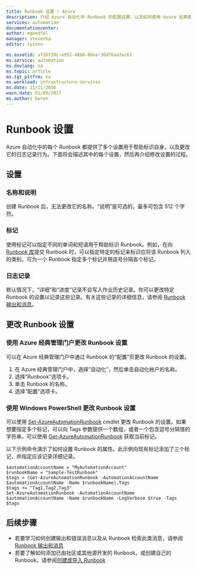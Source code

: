 ```yaml
---
title: Runbook 设置 | Azure
description: 介绍 Azure 自动化中 Runbook 的配置设置，以及如何使用 Azure 经典管理门户和 Windows PowerShell 更改这些设置。
services: automation
documentationcenter: 
author: mgoedtel
manager: stevenka
editor: tysonn

ms.assetid: a726f20c-a952-48b8-88ee-36d76aa3ac61
ms.service: automation
ms.devlang: na
ms.topic: article
ms.tgt_pltfrm: na
ms.workload: infrastructure-services
ms.date: 11/11/2016
wacn.date: 01/09/2017
ms.author: bwren
---
```


# Runbook 设置
Azure 自动化中的每个 Runbook 都提供了多个设置用于帮助标识自身，以及更改它的日志记录行为。下面将会描述其中的每个设置，然后再介绍修改设置的过程。

## 设置
### 名称和说明
创建 Runbook 后，无法更改它的名称。“说明”是可选的，最多可包含 512 个字符。

### 标记
使用标记可以指定不同的单词和短语用于帮助标识 Runbook。例如，在向 [Runbook 库](./automation-runbook-gallery.md)提交 Runbook 时，可以指定特定的标记来标识应将该 Runbook 列入的类别。可为一个 Runbook 指定多个标记并用逗号分隔各个标记。

### 日志记录
默认情况下，“详细”和“进度”记录不会写入作业历史记录。你可以更改特定 Runbook 的设置以记录这些记录。有关这些记录的详细信息，请参阅 [Runbook 输出和消息](./automation-runbook-output-and-messages.md)。

## 更改 Runbook 设置

### 使用 Azure 经典管理门户更改 Runbook 设置
可以在 Azure 经典管理门户中通过 Runbook 的“配置”页更改 Runbook 的设置。

1. 在 Azure 经典管理门户中，选择“自动化”，然后单击自动化帐户的名称。
1. 选择“Runbook”选项卡。
1. 单击 Runbook 的名称。
1. 选择“配置”选项卡。

### 使用 Windows PowerShell 更改 Runbook 设置
可以使用 [Set-AzureAutomationRunbook](https://msdn.microsoft.com/zh-cn/library/dn690275.aspx) cmdlet 更改 Runbook 的设置。如果想要指定多个标记，可以向 Tags 参数提供一个数组，或者一个包含逗号分隔值的字符串。可以使用 [Get-AzureAutomationRunbook](https://msdn.microsoft.com/zh-cn/library/dn690278.aspx) 获取当前标记。

以下示例命令演示了如何设置 Runbook 的属性。此示例向现有标记添加了三个标记，并指定应该记录详细记录。

    $automationAccountName = "MyAutomationAccount"
    $runbookName = "Sample-TestRunbook"
    $tags = (Get-AzureAutomationRunbook -AutomationAccountName $automationAccountName -Name $runbookName).Tags
    $tags += "Tag1,Tag2,Tag3"
    Set-AzureAutomationRunbook -AutomationAccountName $automationAccountName -Name $runbookName -LogVerbose $true -Tags $tags

## 后续步骤
* 若要学习如何创建输出和错误消息以及从 Runbook 检索此类消息，请参阅 [Runbook 输出和消息](./automation-runbook-output-and-messages.md)
* 若要了解如何添加已由社区或其他源开发的 Runbook，或创建自己的 Runbook，请参阅[创建或导入 Runbook](./automation-creating-importing-runbook.md)

<!---HONumber=Mooncake_Quality_Review_0104_2017-->
